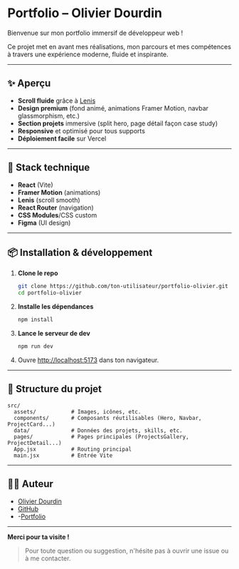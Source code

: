 # Portfolio – Olivier Dourdin

Bienvenue sur mon portfolio immersif de développeur web !

Ce projet met en avant mes réalisations, mon parcours et mes compétences à travers une expérience moderne, fluide et inspirante.

---

## ✨ Aperçu

- **Scroll fluide** grâce à [Lenis](https://github.com/studio-freight/lenis)
- **Design premium** (fond animé, animations Framer Motion, navbar glassmorphism, etc.)
- **Section projets** immersive (split hero, page détail façon case study)
- **Responsive** et optimisé pour tous supports
- **Déploiement facile** sur Vercel

---

## 🚀 Stack technique

- **React** (Vite)
- **Framer Motion** (animations)
- **Lenis** (scroll smooth)
- **React Router** (navigation)
- **CSS Modules**/CSS custom
- **Figma** (UI design)

---

## 📦 Installation & développement

1. **Clone le repo**
   ```bash
   git clone https://github.com/ton-utilisateur/portfolio-olivier.git
   cd portfolio-olivier
   ```
2. **Installe les dépendances**
   ```bash
   npm install
   ```
3. **Lance le serveur de dev**
   ```bash
   npm run dev
   ```
4. Ouvre [http://localhost:5173](http://localhost:5173) dans ton navigateur.

---

## 📁 Structure du projet

```
src/
  assets/           # Images, icônes, etc.
  components/       # Composants réutilisables (Hero, Navbar, ProjectCard...)
  data/             # Données des projets, skills, etc.
  pages/            # Pages principales (ProjectsGallery, ProjectDetail...)
  App.jsx           # Routing principal
  main.jsx          # Entrée Vite
```

---

## 👨‍💻 Auteur

- [Olivier Dourdin](https://www.linkedin.com/in/olivier-dourdin-3a58a6268/)
- [GitHub](https://github.com/OLIDRN)
- -[Portfolio](https://portofio-dourdin-olivier.vercel.app)

---

**Merci pour ta visite !**

> Pour toute question ou suggestion, n'hésite pas à ouvrir une issue ou à me contacter.
